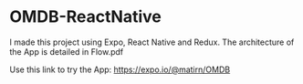 # OMDB-ReactNative

I made this project using Expo, React Native and Redux.
The architecture of the App is detailed in Flow.pdf

Use this link to try the App: https://expo.io/@matirn/OMDB

